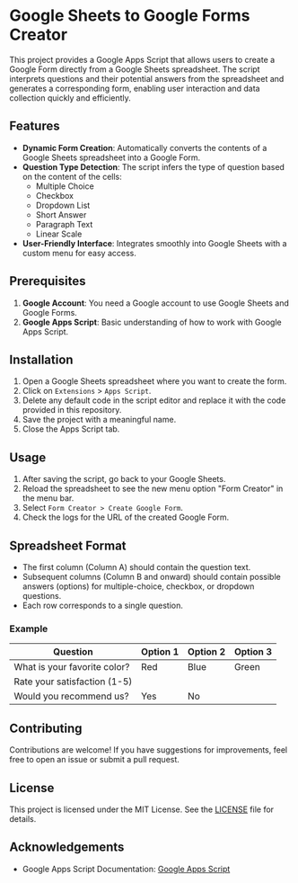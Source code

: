 # Google Sheets to Google Forms Creator

This project provides a Google Apps Script that allows users to create a Google Form directly from a Google Sheets spreadsheet. The script interprets questions and their potential answers from the spreadsheet and generates a corresponding form, enabling user interaction and data collection quickly and efficiently.

## Features

- **Dynamic Form Creation**: Automatically converts the contents of a Google Sheets spreadsheet into a Google Form.
- **Question Type Detection**: The script infers the type of question based on the content of the cells:
  - Multiple Choice
  - Checkbox
  - Dropdown List
  - Short Answer
  - Paragraph Text
  - Linear Scale
- **User-Friendly Interface**: Integrates smoothly into Google Sheets with a custom menu for easy access.

## Prerequisites

1. **Google Account**: You need a Google account to use Google Sheets and Google Forms.
2. **Google Apps Script**: Basic understanding of how to work with Google Apps Script.

## Installation

1. Open a Google Sheets spreadsheet where you want to create the form.
2. Click on `Extensions` > `Apps Script`.
3. Delete any default code in the script editor and replace it with the code provided in this repository.
4. Save the project with a meaningful name.
5. Close the Apps Script tab.

## Usage

1. After saving the script, go back to your Google Sheets.
2. Reload the spreadsheet to see the new menu option "Form Creator" in the menu bar.
3. Select `Form Creator > Create Google Form`.
4. Check the logs for the URL of the created Google Form.

## Spreadsheet Format

- The first column (Column A) should contain the question text.
- Subsequent columns (Column B and onward) should contain possible answers (options) for multiple-choice, checkbox, or dropdown questions.
- Each row corresponds to a single question.

### Example

| Question                        | Option 1 | Option 2 | Option 3 |
|---------------------------------|----------|----------|----------|
| What is your favorite color?    | Red      | Blue     | Green    |
| Rate your satisfaction (1-5)    |          |          |          |
| Would you recommend us?         | Yes      | No       |          |

## Contributing

Contributions are welcome! If you have suggestions for improvements, feel free to open an issue or submit a pull request.

## License

This project is licensed under the MIT License. See the [LICENSE](LICENSE) file for details.

## Acknowledgements

- Google Apps Script Documentation: [Google Apps Script](https://developers.google.com/apps-script)
